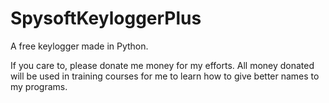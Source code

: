 # SpysoftKeyloggerPlus
A free keylogger made in Python.

If you care to, please donate me money for my efforts. All money donated will be used in training courses for me to learn how to give better names to my programs.
